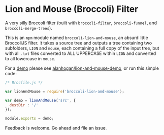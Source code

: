# Lion and Mouse (Broccoli) Filter

A very silly Broccoli filter (built with `broccoli-filter`, `broccoli-funnel`, and `broccoli-merge-trees`).

This is an `npm` module named `broccoli-lion-and-mouse`, an absurd little BroccoliJS filter. It takes a source tree and outputs a tree containing  two subfolders, `LION` and `mouse`, each containing a full copy of the input tree, but with all `.txt` files converted to ALL UPPERCASE within `LION` and converted to all lowercase in `mouse`.

For a [demo][] please see [alanhogan/lion-and-mouse-demo][demo], or run this simple code:

```js
/* Brocfile.js */

var lionAndMouse = require('broccoli-lion-and-mouse');

var demo = lionAndMouse('src', {
  destDir : '/'
});

module.exports = demo;
```

Feedback is welcome. Go ahead and file an issue.

[demo]: https://github.com/alanhogan/lion-and-mouse-demo "Demo of this Broccoli filter"
